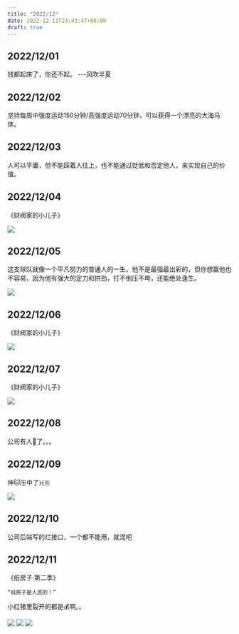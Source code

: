 ```yaml
---
title: "2022/12"
date: 2022-12-11T23:43:47+08:00
draft: true
---
```


## 2022/12/01
钱都起床了，你还不起。      ---风吹半夏

## 2022/12/02
坚持每周中强度运动150分钟/高强度运动70分钟，可以获得一个漂亮的大海马体。

## 2022/12/03
人可以平庸，但不能踩着人往上，也不能通过贬低和否定他人，来实现自己的价值。

## 2022/12/04
《财阀家的小儿子》

![](/images/202212/img.png)

## 2022/12/05
这支球队就像一个平凡努力的普通人的一生。他不是最强最出彩的，但你想赢他也不容易，因为他有强大的定力和拼劲，打不倒压不垮，还能绝处逢生。 
  
![](/images/202212/img_7.png)

## 2022/12/06
《财阀家的小儿子》  

![](/images/202212/img_1.png)

## 2022/12/07
《财阀家的小儿子》  

![](/images/202212/img_2.png)

## 2022/12/08
公司有人🐑了。。。

## 2022/12/09
神🐱压中了🇭🇷  

![](/images/202212/img_3.png)

## 2022/12/10
公司后端写的烂接口，一个都不能用，就混吧

## 2022/12/11
《纸房子·第二季》 
```
“纸房子是人民的！” 
``` 
小红猪里裂开的都是💰啊。。  

![](/images/202212/img_4.png)
![](/images/202212/img_5.png)
![](/images/202212/img_6.png)


